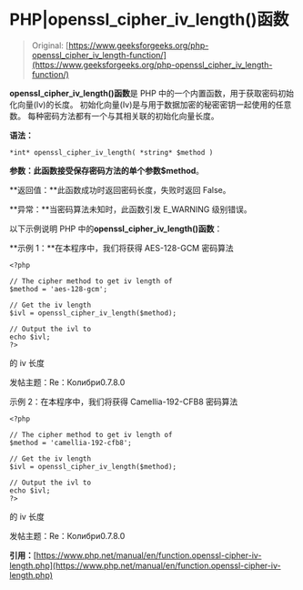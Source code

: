 # PHP|openssl_cipher_iv_length()函数

> Original: [https://www.geeksforgeeks.org/php-openssl_cipher_iv_length-function/](https://www.geeksforgeeks.org/php-openssl_cipher_iv_length-function/)

**openssl_cipher_iv_length()函数**是 PHP 中的一个内置函数，用于获取密码初始化向量(Iv)的长度。 初始化向量(Iv)是与用于数据加密的秘密密钥一起使用的任意数。 每种密码方法都有一个与其相关联的初始化向量长度。

**语法：**

```
*int* openssl_cipher_iv_length( *string* $method )
```

**参数：**此函数接受保存密码方法的单个参数**$method**。

**返回值：**此函数成功时返回密码长度，失败时返回 False。

**异常：**当密码算法未知时，此函数引发 E_WARNING 级别错误。

以下示例说明 PHP 中的**openssl_cipher_iv_length()函数**：

**示例 1：**在本程序中，我们将获得 AES-128-GCM 密码算法

```
<?php

// The cipher method to get iv length of
$method = 'aes-128-gcm';

// Get the iv length
$ivl = openssl_cipher_iv_length($method);

// Output the ivl to
echo $ivl;
?>
```

的 iv 长度

发帖主题：Re：Колибри0.7.8.0

示例 2：在本程序中，我们将获得 Camellia-192-CFB8 密码算法

```
<?php

// The cipher method to get iv length of
$method = 'camellia-192-cfb8';

// Get the iv length
$ivl = openssl_cipher_iv_length($method);

// Output the ivl to
echo $ivl;
?>
```

的 iv 长度

发帖主题：Re：Колибри0.7.8.0

**引用：**[https://www.php.net/manual/en/function.openssl-cipher-iv-length.php](https://www.php.net/manual/en/function.openssl-cipher-iv-length.php)